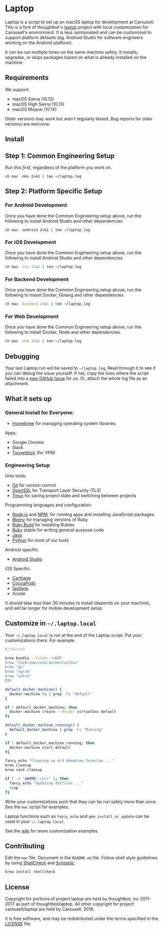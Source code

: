 Laptop
======

Laptop is a script to set up an macOS laptop for development at Carousell. This
is a fork of thoughtbot's [laptop](https://github.com/thoughtbot/laptop)
project with local customization for Carousell's environment. It is less
opinioniated and can be customized to support platform defaults (eg. Android
Studio for software engineers working on the Android platform).

It can be run multiple times on the same machine safely.  It installs,
upgrades, or skips packages based on what is already installed on the machine.

Requirements
------------

We support:

* macOS Sierra (10.12)
* macOS High Sierra (10.13)
* macOS Mojave (10.14)

Older versions may work but aren't regularly tested. Bug reports for older
versions are welcome.

Install
-------

## Step 1: Common Engineering Setup

*Run this first*, regardless of the platform you work on.

```
sh mac -dev 2>&1 | tee ~/laptop.log
```


## Step 2: Platform Specific Setup

### For Android Development

Once you have done the Common Engineering setup above, run the following to
install Android Studio and other dependencies.

```
sh mac -android 2>&1 | tee ~/laptop.log
```

### For iOS Development

Once you have done the Common Engineering setup above, run the following to
install Android Studio and other dependencies.

```sh
sh mac -ios 2>&1 | tee ~/laptop.log
```

### For Backend Development
Once you have done the Common Engineering setup above, run the following to
install Docker, Golang and other dependencies.

```sh
sh mac -backend 2>&1 | tee ~/laptop.log
```

### For Web Development
Once you have done the Common Engineering setup above, run the following to
install Docker, Node and other dependencies.

```sh
sh mac -web 2>&1 | tee ~/laptop.log
```

Debugging
---------

Your last Laptop run will be saved to `~/laptop.log`.
Read through it to see if you can debug the issue yourself.
If not, copy the lines where the script failed into a
[new GitHub Issue](https://github.com/carousell/laptop/issues/new) for us.
Or, attach the whole log file as an attachment.

What it sets up
---------------

### General Install for Everyone:

* [Homebrew] for managing operating system libraries.

[Homebrew]: http://brew.sh/

Apps:

* Google Chrome
* Slack
* [Tunnelblick] (for VPN)

### Engineering Setup

Unix tools:

* [Git] for version control
* [OpenSSL] for Transport Layer Security (TLS)
* [Tmux] for saving project state and switching between projects

[Git]: https://git-scm.com/
[OpenSSL]: https://www.openssl.org/
[Tmux]: http://tmux.github.io/

Programming languages and configuration:

* [Node.js] and [NPM], for running apps and installing JavaScript packages
* [Rbenv] for managing versions of Ruby
* [Ruby Build] for installing Rubies
* [Ruby] stable for writing general-purpose code
* [Java]
* [Python] for most of our tools

[Node.js]: http://nodejs.org/
[NPM]: https://www.npmjs.org/
[Rbenv]: https://github.com/sstephenson/rbenv
[Ruby Build]: https://github.com/sstephenson/ruby-build
[Ruby]: https://www.ruby-lang.org/en/
[Java]: https://java.com/en/download/
[Python]: https://www.python.org/downloads/
[Tunnelblick]: https://tunnelblick.net/
[iTerm2]: https://www.iterm2.com/


Android specific:

* [Android Studio]

[Android Studio]: https://developer.android.com/studio/index.html

iOS Specific:

* [Carthage]
* [CocoaPods]
* [fastlane]
* Xcode

[Carthage]: https://github.com/Carthage/Carthage
[CocoaPods]: https://cocoapods.org/
[fastlane]: https://fastlane.tools/

It should take less than 30 minutes to install (depends on your machine), and
will be longer for mobile development setup.

Customize in `~/.laptop.local`
------------------------------

Your `~/.laptop.local` is run at the end of the Laptop script.
Put your customizations there.
For example:

```sh
#!/bin/sh

brew bundle --file=- <<EOF
brew "Caskroom/cask/dockertoolbox"
brew "go"
brew "ngrok"
brew "watch"
EOF

default_docker_machine() {
  docker-machine ls | grep -Fq "default"
}

if ! default_docker_machine; then
  docker-machine create --driver virtualbox default
fi

default_docker_machine_running() {
  default_docker_machine | grep -Fq "Running"
}

if ! default_docker_machine_running; then
  docker-machine start default
fi

fancy_echo "Cleaning up old Homebrew formulae ..."
brew cleanup
brew cask cleanup

if [ -r "$HOME/.rcrc" ]; then
  fancy_echo "Updating dotfiles ..."
  rcup
fi
```

Write your customizations such that they can be run safely more than once.
See the `mac` script for examples.

Laptop functions such as `fancy_echo` and
`gem_install_or_update`
can be used in your `~/.laptop.local`.

See the [wiki](https://github.com/thoughtbot/laptop/wiki)
for more customization examples.

Contributing
------------

Edit the `mac` file.
Document in the `README.md` file.
Follow shell style guidelines by using [ShellCheck] and [Syntastic].

```sh
brew install shellcheck
```

[ShellCheck]: http://www.shellcheck.net/about.html
[Syntastic]: https://github.com/scrooloose/syntastic

License
-------

Copyright for portions of project laptop are held by thoughtbot, inc 2011-2017
as part of thoughtbot/laptop. All other copyright for project carousell/laptop
are held by Carousell, 2019. 

It is free software, and may be redistributed under the terms
specified in the [LICENSE] file.

[LICENSE]: LICENSE

